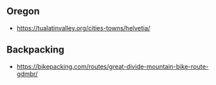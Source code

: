
## Oregon
* https://tualatinvalley.org/cities-towns/helvetia/

## Backpacking
* https://bikepacking.com/routes/great-divide-mountain-bike-route-gdmbr/